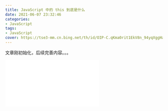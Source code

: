 ```yaml
---
title: JavaScript 中的 this 到底是什么
date: 2021-06-07 23:32:46
categories:
- JavaScript
tags:
- JavaScript
cover: https://tse3-mm.cn.bing.net/th/id/OIP-C.qKma0rit1EkV8n_94yqXggHaD4?pid=ImgDet&rs=1
---
```

文章刚初始化，后续完善内容。。。
<iframe src="/page/index.html" frameborder="0"></iframe>
